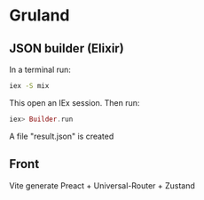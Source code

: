 # Gruland

## JSON builder (Elixir)

In a terminal run:

```bash
iex -S mix
```

This open an IEx session. Then run:

```elixir
iex> Builder.run
```

A file "result.json" is created

## Front

Vite generate Preact + Universal-Router + Zustand
